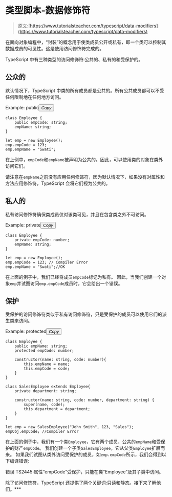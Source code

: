 # 类型脚本-数据修饰符

> 原文:[https://www.tutorialsteacher.com/typescript/data-modifiers](https://www.tutorialsteacher.com/typescript/data-modifiers)

在面向对象编程中，“封装”的概念用于使类成员公开或私有，即一个类可以控制其数据成员的可见性。这是使用访问修饰符完成的。

TypeScript 中有三种类型的访问修饰符:公共的、私有的和受保护的。

## 公众的

默认情况下，TypeScript 中类的所有成员都是公共的。所有公共成员都可以不受任何限制地在任何地方访问。

Example: public<button class="copy-btn pull-right" title="Copy example code">*Copy*</button> 

```
class Employee {
    public empCode: string;
    empName: string;
}

let emp = new Employee();
emp.empCode = 123;
emp.empName = "Swati"; 
```

在上例中，`empCode`和`empName`被声明为公共的。因此，可以使用类的对象在类外访问它们。

请注意在`empName`之前没有应用任何修饰符，因为默认情况下，如果没有对属性和方法应用修饰符，TypeScript 会将它们视为公共的。

## 私人的

私有访问修饰符确保类成员仅对该类可见，并且在包含类之外不可访问。

Example: private<button class="copy-btn pull-right" title="Copy example code">*Copy*</button> 

```
class Employee {
    private empCode: number;
    empName: string;
}

let emp = new Employee();
emp.empCode = 123; // Compiler Error
emp.empName = "Swati";//OK 
```

在上面的例子中，我们已经将成员`empCode`标记为私有。 因此，当我们创建一个对象`emp`并试图访问`emp.empCode`成员时，它会给出一个错误。

## 保护

受保护的访问修饰符类似于私有访问修饰符，只是受保护的成员可以使用它们的派生类来访问。

Example: protected<button class="copy-btn pull-right" title="Copy example code">*Copy*</button> 

```
class Employee {
    public empName: string;
    protected empCode: number;

    constructor(name: string, code: number){
        this.empName = name;
        this.empCode = code;
    }
}

class SalesEmployee extends Employee{
    private department: string;

    constructor(name: string, code: number, department: string) {
        super(name, code);
        this.department = department;
    }
}

let emp = new SalesEmployee("John Smith", 123, "Sales");
empObj.empCode; //Compiler Error 
```

在上面的例子中，我们有一个类`Employee`，它有两个成员，公共的`empName`和受保护的财产`empCode`。 我们创建一个子类`SalesEmployee`，它从父类`Employee`扩展而来。 如果我们试图从类外访问受保护的成员，如`emp.empCode`所示，我们会得到以下编译错误:

错误 TS2445:属性“empCode”受保护，只能在类“Employee”及其子类中访问。

除了访问修饰符，TypeScript 还提供了两个关键词:只读和静态。接下来了解他们。***